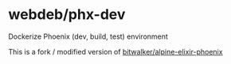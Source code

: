 # webdeb/phx-dev

Dockerize Phoenix (dev, build, test) environment

This is a fork / modified version of [bitwalker/alpine-elixir-phoenix](https://github.com/bitwalker/alpine-elixir-phoenix)
